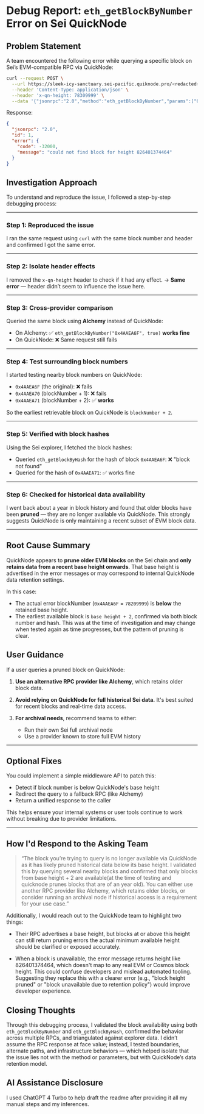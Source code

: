 # Debug Report: `eth_getBlockByNumber` Error on Sei QuickNode

## Problem Statement

A team encountered the following error while querying a specific block on Sei’s EVM-compatible RPC via QuickNode:

```bash
curl --request POST \
  --url https://sleek-icy-sanctuary.sei-pacific.quiknode.pro/<redacted> \
  --header 'Content-Type: application/json' \
  --header 'x-qn-height: 78309999' \
  --data '{"jsonrpc":"2.0","method":"eth_getBlockByNumber","params":["0x4AAEA6F",true], "id":1}'
```

Response:

```json
{
  "jsonrpc": "2.0",
  "id": 1,
  "error": {
    "code": -32000,
    "message": "could not find block for height 826401374464"
  }
}
```

## Investigation Approach

To understand and reproduce the issue, I followed a step-by-step debugging process:

---

### Step 1: **Reproduced the issue**

I ran the same request using `curl` with the same block number and header and confirmed I got the same error.

---

### Step 2: **Isolate header effects**

I removed the `x-qn-height` header to check if it had any effect.
→ **Same error** — header didn’t seem to influence the issue here.

---

### Step 3: **Cross-provider comparison**

Queried the same block using **Alchemy** instead of QuickNode:

* On Alchemy: ✅ `eth_getBlockByNumber("0x4AAEA6F", true)` **works fine**
* On QuickNode: ❌ Same request still fails

---

### Step 4: **Test surrounding block numbers**

I started testing nearby block numbers on QuickNode:

* `0x4AAEA6F` (the original): ❌ fails
* `0x4AAEA70` (blockNumber + 1): ❌ fails
* `0x4AAEA71` (blockNumber + 2): ✅ **works**

So the earliest retrievable block on QuickNode is `blockNumber + 2`.

---

### Step 5: **Verified with block hashes**

Using the Sei explorer, I fetched the block hashes:

* Queried `eth_getBlockByHash` for the hash of block `0x4AAEA6F`: ❌ "block not found"
* Queried for the hash of `0x4AAEA71`: ✅ works fine

---

### Step 6: **Checked for historical data availability**

I went back about a year in block history and found that older blocks have been **pruned** — they are no longer available via QuickNode. This strongly suggests QuickNode is only maintaining a recent subset of EVM block data.

---

## Root Cause Summary

QuickNode appears to **prune older EVM blocks** on the Sei chain and **only retains data from a recent base height onwards**. That base height is advertised in the error messages or may correspond to internal QuickNode data retention settings.

In this case:

* The actual error blockNumber (`0x4AAEA6F` = `78209999`) is **below** the retained base height.
* The earliest available block is `base height + 2`, confirmed via both block number and hash. This was at the time of investigation and may change when tested again as time progresses, but the pattern of pruning is clear.

## User Guidance

If a user queries a pruned block on QuickNode:

1. **Use an alternative RPC provider like Alchemy**, which retains older block data.
2. **Avoid relying on QuickNode for full historical Sei data.** It's best suited for recent blocks and real-time data access.
3. **For archival needs**, recommend teams to either:

   * Run their own Sei full archival node
   * Use a provider known to store full EVM history

---

## Optional Fixes

You could implement a simple middleware API to patch this:

* Detect if block number is below QuickNode's base height
* Redirect the query to a fallback RPC (like Alchemy)
* Return a unified response to the caller

This helps ensure your internal systems or user tools continue to work without breaking due to provider limitations.

---

## How I'd Respond to the Asking Team

> “The block you’re trying to query is no longer available via QuickNode as it has likely pruned historical data below its base height. I validated this by querying several nearby blocks and confirmed that only blocks from base height + 2 are available(at the time of testing and quicknode prunes blocks that are of an year old). You can either use another RPC provider like Alchemy, which retains older blocks, or consider running an archival node if historical access is a requirement for your use case.”

Additionally, I would reach out to the QuickNode team to highlight two things:

- Their RPC advertises a base height, but blocks at or above this height can still return pruning errors the actual minimum available height should be clarified or exposed accurately.

- When a block is unavailable, the error message returns height like 826401374464, which doesn't map to any real EVM or Cosmos block height. This could confuse developers and mislead automated tooling. Suggesting they replace this with a clearer error (e.g., "block height pruned" or "block unavailable due to retention policy") would improve developer experience.

## Closing Thoughts

Through this debugging process, I validated the block availability using both `eth_getBlockByNumber` and `eth_getBlockByHash`, confirmed the behavior across multiple RPCs, and triangulated against explorer data. I didn’t assume the RPC response at face value; instead, I tested boundaries, alternate paths, and infrastructure behaviors — which helped isolate that the issue lies not with the method or parameters, but with QuickNode’s data retention model.


## AI Assistance Disclosure
I used ChatGPT 4 Turbo to help draft the readme after providing it all my manual steps and my inferences.